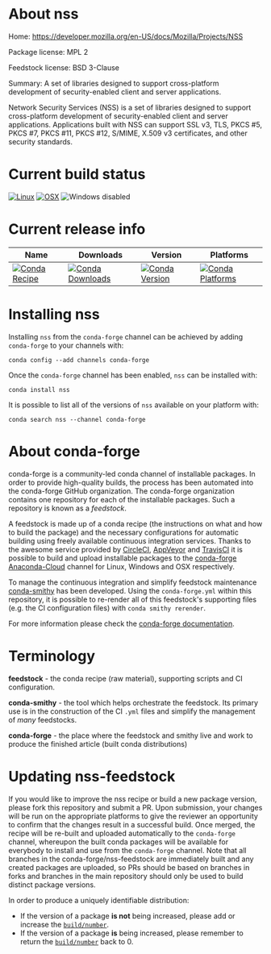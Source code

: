 About nss
=========

Home: https://developer.mozilla.org/en-US/docs/Mozilla/Projects/NSS

Package license: MPL 2

Feedstock license: BSD 3-Clause

Summary: A set of libraries designed to support cross-platform development of security-enabled client and server applications.

Network Security Services (NSS) is a set of libraries designed to support
cross-platform development of security-enabled client and server
applications. Applications built with NSS can support SSL v3, TLS,
PKCS #5, PKCS #7, PKCS #11, PKCS #12, S/MIME, X.509 v3 certificates,
and other security standards.


Current build status
====================

[![Linux](https://img.shields.io/circleci/project/github/conda-forge/nss-feedstock/master.svg?label=Linux)](https://circleci.com/gh/conda-forge/nss-feedstock)
[![OSX](https://img.shields.io/travis/conda-forge/nss-feedstock/master.svg?label=macOS)](https://travis-ci.org/conda-forge/nss-feedstock)
![Windows disabled](https://img.shields.io/badge/Windows-disabled-lightgrey.svg)

Current release info
====================

| Name | Downloads | Version | Platforms |
| --- | --- | --- | --- |
| [![Conda Recipe](https://img.shields.io/badge/recipe-nss-green.svg)](https://anaconda.org/conda-forge/nss) | [![Conda Downloads](https://img.shields.io/conda/dn/conda-forge/nss.svg)](https://anaconda.org/conda-forge/nss) | [![Conda Version](https://img.shields.io/conda/vn/conda-forge/nss.svg)](https://anaconda.org/conda-forge/nss) | [![Conda Platforms](https://img.shields.io/conda/pn/conda-forge/nss.svg)](https://anaconda.org/conda-forge/nss) |

Installing nss
==============

Installing `nss` from the `conda-forge` channel can be achieved by adding `conda-forge` to your channels with:

```
conda config --add channels conda-forge
```

Once the `conda-forge` channel has been enabled, `nss` can be installed with:

```
conda install nss
```

It is possible to list all of the versions of `nss` available on your platform with:

```
conda search nss --channel conda-forge
```


About conda-forge
=================

conda-forge is a community-led conda channel of installable packages.
In order to provide high-quality builds, the process has been automated into the
conda-forge GitHub organization. The conda-forge organization contains one repository
for each of the installable packages. Such a repository is known as a *feedstock*.

A feedstock is made up of a conda recipe (the instructions on what and how to build
the package) and the necessary configurations for automatic building using freely
available continuous integration services. Thanks to the awesome service provided by
[CircleCI](https://circleci.com/), [AppVeyor](https://www.appveyor.com/)
and [TravisCI](https://travis-ci.org/) it is possible to build and upload installable
packages to the [conda-forge](https://anaconda.org/conda-forge)
[Anaconda-Cloud](https://anaconda.org/) channel for Linux, Windows and OSX respectively.

To manage the continuous integration and simplify feedstock maintenance
[conda-smithy](https://github.com/conda-forge/conda-smithy) has been developed.
Using the ``conda-forge.yml`` within this repository, it is possible to re-render all of
this feedstock's supporting files (e.g. the CI configuration files) with ``conda smithy rerender``.

For more information please check the [conda-forge documentation](https://conda-forge.org/docs/).

Terminology
===========

**feedstock** - the conda recipe (raw material), supporting scripts and CI configuration.

**conda-smithy** - the tool which helps orchestrate the feedstock.
                   Its primary use is in the construction of the CI ``.yml`` files
                   and simplify the management of *many* feedstocks.

**conda-forge** - the place where the feedstock and smithy live and work to
                  produce the finished article (built conda distributions)


Updating nss-feedstock
======================

If you would like to improve the nss recipe or build a new
package version, please fork this repository and submit a PR. Upon submission,
your changes will be run on the appropriate platforms to give the reviewer an
opportunity to confirm that the changes result in a successful build. Once
merged, the recipe will be re-built and uploaded automatically to the
`conda-forge` channel, whereupon the built conda packages will be available for
everybody to install and use from the `conda-forge` channel.
Note that all branches in the conda-forge/nss-feedstock are
immediately built and any created packages are uploaded, so PRs should be based
on branches in forks and branches in the main repository should only be used to
build distinct package versions.

In order to produce a uniquely identifiable distribution:
 * If the version of a package **is not** being increased, please add or increase
   the [``build/number``](https://conda.io/docs/user-guide/tasks/build-packages/define-metadata.html#build-number-and-string).
 * If the version of a package **is** being increased, please remember to return
   the [``build/number``](https://conda.io/docs/user-guide/tasks/build-packages/define-metadata.html#build-number-and-string)
   back to 0.
